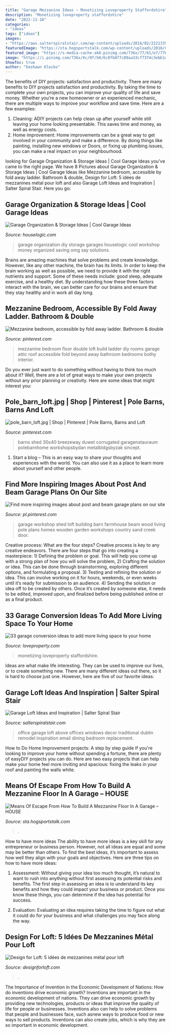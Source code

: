 ```yaml
---
title: "Garage Mezzanine Ideas ~ Monetizing Loveproperty Staffordshire"
description: "Monetizing loveproperty staffordshire"
date: "2022-11-18"
categories:
- "ideas"
tags: ["ideas"]
images:
- "https://aws.salterspiralstair.com/wp-content/uploads/2016/02/22213357/office.jpg"
featuredImage: "https://sta.hogsportstalk.com/wp-content/uploads/2018/07/How-to-Build-a-Mezzanine-Floor-in-a-Garage-Cafe.jpg"
featured_image: "https://s-media-cache-ak0.pinimg.com/736x/77/61/e7/7761e775cb90940241c4433a913fce51.jpg"
image: "https://i.pinimg.com/736x/6c/0f/b0/6c0fb077c89aa33cf7374c3ebb1dce30--mezzanine-bedroom-double-bedroom.jpg"
ShowToc: true
author: "Dashawn Klocko"
---
```



The benefits of DIY projects: satisfaction and productivity.
There are many benefits to DIY projects satisfaction and productivity. By taking the time to complete your own projects, you can improve your quality of life and save money. Whether you’re a new homeowner or an experienced mechanic, there are multiple ways to improve your workflow and save time. Here are a few examples: 
1. Cleaning: ADIY projects can help clean up after yourself while still leaving your home looking presentable. This saves time and money, as well as energy costs. 
2. Home improvement: Home improvements can be a great way to get involved in your community and make a difference. By doing things like painting, installing new windows or Doors, or fixing up plumbing issues, you can make a real impact on your neighbourhood. 

	

		
looking for Garage Organization &amp; Storage Ideas | Cool Garage Ideas you've came to the right page. We have 8 Pictures about Garage Organization &amp; Storage Ideas | Cool Garage Ideas like Mezzanine bedroom, accessible by fold away ladder. Bathroom &amp; double, Design for Loft: 5 idées de mezzanines métal pour loft and also Garage Loft Ideas and Inspiration | Salter Spiral Stair. Here you go:
		
    
## Garage Organization &amp; Storage Ideas | Cool Garage Ideas

<img loading=lazy src="https://static.houselogic.com/content/images/garage-organization-ideas-standard_4cffdc37bfd2eb898191f5876cba79ae_1280x854_q85.jpg" onerror="this.onerror=null;this.src='https://tse4.mm.bing.net/th?id=OIP.9tVfbX_vhQsRip3gcfxCqwHaE7&amp;pid=15.1';" alt="Garage Organization &amp; Storage Ideas | Cool Garage Ideas">

_Source: houselogic.com_

>garage organization diy storage garages houselogic cool workshop money organized saving omg say solutions. 

	

Brains are amazing machines that solve problems and create knowledge. However, like any other machine, the brain has its limits. In order to keep the brain working as well as possible, we need to provide it with the right nutrients and support. Some of these needs include: good sleep, adequate exercise, and a healthy diet. By understanding how these three factors interact with the brain, we can better care for our brains and ensure that they stay healthy and in work all day long.

    
## Mezzanine Bedroom, Accessible By Fold Away Ladder. Bathroom &amp; Double

<img loading=lazy src="https://i.pinimg.com/736x/6c/0f/b0/6c0fb077c89aa33cf7374c3ebb1dce30--mezzanine-bedroom-double-bedroom.jpg" onerror="this.onerror=null;this.src='https://tse2.mm.bing.net/th?id=OIP.puD0VDCA1wZbQ4-gzTYD8wHaLH&amp;pid=15.1';" alt="Mezzanine bedroom, accessible by fold away ladder. Bathroom &amp; double">

_Source: pinterest.com_

>mezzanine bedroom floor double loft build ladder diy rooms garage attic roof accessible fold beyond away bathroom bedrooms bothy interior. 

	

Do you ever just want to do something without having to think too much about it? Well, there are a lot of great ways to make your own projects without any prior planning or creativity. Here are some ideas that might interest you: 

    
## Pole_barn_loft.jpg | Shop | Pinterest | Pole Barns, Barns And Loft

<img loading=lazy src="https://s-media-cache-ak0.pinimg.com/736x/77/61/e7/7761e775cb90940241c4433a913fce51.jpg" onerror="this.onerror=null;this.src='https://tse2.mm.bing.net/th?id=OIP.EILzsOzmyD5W5pZ4kYVYGwHaFj&amp;pid=15.1';" alt="pole_barn_loft.jpg | Shop | Pinterest | Pole Barns, Barns and Loft">

_Source: pinterest.com_

>barns shed 30x40 breezeway duwet corrugated garagenstauraum polebarnhome workshopsbydan metalbldgsbyzak sincept. 

	

1. Start a blog – This is an easy way to share your thoughts and experiences with the world. You can also use it as a place to learn more about yourself and other people.

    
## Find More Inspiring Images About Post And Beam Garage Plans On Our Site

<img loading=lazy src="https://i.pinimg.com/736x/65/73/e2/6573e23bbb8f8105a6a6d813df6ba5e1.jpg" onerror="this.onerror=null;this.src='https://tse1.mm.bing.net/th?id=OIP.MiMmomv9b27aZs-SA1cUSQHaE7&amp;pid=15.1';" alt="Find more inspiring images about post and beam garage plans on our site">

_Source: pl.pinterest.com_

>garage workshop shed loft building barn farmhouse beam wood living pole plans homes wooden garden workshops country sand creek door. 

	

Creative process: What are the four steps?
Creative process is key to any creative endeavors. There are four steps that go into creating a masterpiece: 1) Defining the problem or goal. This will help you come up with a strong plan of how you will solve the problem, 2) Crafting the solution or idea. This can be done through brainstorming, exploring different options, and formulating a proposal. 3) Testing and refining the solution or idea. This can involve working on it for hours, weekends, or even weeks until it’s ready for submission to an audience. 4) Sending the solution or idea off to be created by others. Once it’s created by someone else, it needs to be edited, improved upon, and finalized before being published online or as a final product.

    
## 33 Garage Conversion Ideas To Add More Living Space To Your Home

<img loading=lazy src="https://loveincorporated.blob.core.windows.net/contentimages/gallery/e3d029c3-6f8f-43fc-bd24-0ed0fbd6d961-dellicampini_kitchen_garage_conversion.jpg" onerror="this.onerror=null;this.src='https://tse2.mm.bing.net/th?id=OIP.hA3ha2INtDfrKXP12xrXXAHaE7&amp;pid=15.1';" alt="33 garage conversion ideas to add more living space to your home">

_Source: loveproperty.com_

>monetizing loveproperty staffordshire. 

	

Ideas are what make life interesting. They can be used to improve our lives, or to create something new. There are many different ideas out there, so it is hard to choose just one. However, here are five of our favorite ideas: 

    
## Garage Loft Ideas And Inspiration | Salter Spiral Stair

<img loading=lazy src="https://aws.salterspiralstair.com/wp-content/uploads/2016/02/22213357/office.jpg" onerror="this.onerror=null;this.src='https://tse2.mm.bing.net/th?id=OIP.fArE-sDfeDxatAYb6rKB7wHaF7&amp;pid=15.1';" alt="Garage Loft Ideas and Inspiration | Salter Spiral Stair">

_Source: salterspiralstair.com_

>office garage loft above offices windows decor traditional dublin remodel inspiration email dining bedroom replacement. 

	

How to Do Home Improvement projects: A step by step guide
If you're looking to improve your home without spending a fortune, there are plenty of easyDIY projects you can do. Here are two easy projects that can help make your home feel more inviting and spacious: fixing the leaks in your roof and painting the walls white.

    
## Means Of Escape From How To Build A Mezzanine Floor In A Garage – HOUSE

<img loading=lazy src="https://sta.hogsportstalk.com/wp-content/uploads/2018/07/How-to-Build-a-Mezzanine-Floor-in-a-Garage-Cafe.jpg" onerror="this.onerror=null;this.src='https://tse2.mm.bing.net/th?id=OIP.U4aoNdCrXiz1NJjsnnRfcwHaFj&amp;pid=15.1';" alt="Means Of Escape From How To Build A Mezzanine Floor In A Garage – HOUSE">

_Source: sta.hogsportstalk.com_

>. 

	

How to have more ideas
The ability to have more ideas is a key skill for any entrepreneur or business person. However, not all ideas are equal and some may be better than others. To find the best ideas, it’s important to assess how well they align with your goals and objectives. Here are three tips on how to have more ideas:
1. Assessment: Without giving your idea too much thought, it’s natural to want to rush into anything without first assessing its potential risks and benefits. The first step in assessing an idea is to understand its key benefits and how they could impact your business or product. Once you know these things, you can determine if the idea has potential for success.

2. Evaluation: Evaluating an idea requires taking the time to figure out what it could do for your business and what challenges you may face along the way.

    
## Design For Loft: 5 Idées De Mezzanines Métal Pour Loft

<img loading=lazy src="http://4.bp.blogspot.com/-t17nP3ZTHxk/Um5w5vjUUJI/AAAAAAAAEB4/uvq3f6uU2qM/s640/mezzanine.jpg" onerror="this.onerror=null;this.src='https://tse3.mm.bing.net/th?id=OIP.LIa5npwm_jE90_fMFChY0AHaFj&amp;pid=15.1';" alt="Design for Loft: 5 idées de mezzanines métal pour loft">

_Source: designforloft.com_

>. 

	

The Importance of Invention in the Economic Development of Nations: How do inventions drive economic growth?
Inventions are important in the economic development of nations. They can drive economic growth by providing new technologies, products or ideas that improve the quality of life for people or businesses. Inventions also can help to solve problems that people and businesses face, such asnew ways to produce food or new ways to sell products. Inventions can also create jobs, which is why they are so important in economic development.


